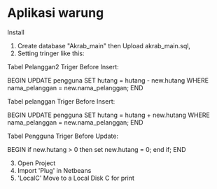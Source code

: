 # Aplikasi warung
Install

1. Create database "Akrab_main" then Upload akrab_main.sql,
2. Setting tringer like this:

Tabel Pelanggan2
Triger Before Insert:

BEGIN
UPDATE pengguna SET hutang = hutang - new.hutang
WHERE nama_pelanggan = new.nama_pelanggan;
END

Tabel pelanggan
Triger Before Insert:

BEGIN
UPDATE pengguna SET hutang = hutang + new.hutang
WHERE nama_pelanggan = new.nama_pelanggan;
END

Tabel Pengguna
Triger Before Update:

BEGIN
if new.hutang > 0 then
set new.hutang = 0;
end if;
END

3. Open Project
4. Import 'Plug' in Netbeans
5. 'LocalC' Move to a Local Disk C for print

